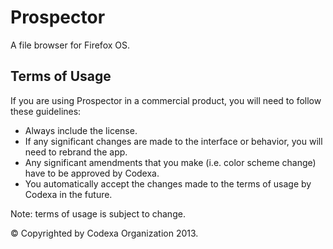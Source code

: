 Prospector
==========

A file browser for Firefox OS.

Terms of Usage
---------------------------------------------
If you are using Prospector in a commercial product, you will need to follow these guidelines:
* Always include the license.
* If any significant changes are made to the interface or behavior, you will need to rebrand the app.
* Any significant amendments that you make (i.e. color scheme change) have to be approved by Codexa.
* You automatically accept the changes made to the terms of usage by Codexa in the future.

Note: terms of usage is subject to change.

&copy; Copyrighted by Codexa Organization 2013.
